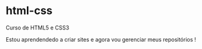 # html-css
Curso de HTML5 e CSS3

Estou aprendendedo a criar sites e agora vou gerenciar meus repositórios !

<a href="https://menezesdouglas.github.io/html-css/exercicios/ex001/index.html">